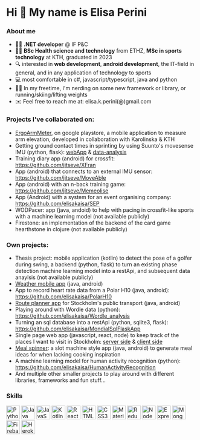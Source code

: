 Hi 👋 My name is Elisa Perini
=============================

### About me
- 👩‍💻 <b>.NET developer</b> @ IF P&C
- :woman_student: <b>BSc Health science and technology</b> from ETHZ,  <b>MSc in sports technology</b> at KTH, graduated in 2023
- :mag: interested in <b>web development</b>, <b>android development</b>, the IT-field in general, and in any application of technology to sports
- :computer: most comfortable in c#, javascript/typescript, java and python
- :running_woman: In my freetime, I'm nerding on some new framework or library, or running/skiing/lifting weights
- :envelope: Feel free to reach me at: elisa.k.perini(@)gmail.com

### Projects I've collaborated on:

- <a href="https://play.google.com/store/apps/details?id=com.epjjve.ergoarmmeter&gl=SE">ErgoArmMeter</a>, on google playstore, a mobile application to measure arm elevation, developed in collaboration with Karolinska & KTH
- Getting ground contact times in sprinting by using Suunto's movesense IMU (python, flask): <a href="https://github.com/jitseve/IM4UWebApp">webApp</a> & <a href="https://github.com/jitseve/idrottsMatta4U">data-analysis</a>
- Training diary app (android) for crossfit: https://github.com/jitseve/XFran
- App (android) that connects to an external IMU sensor: https://github.com/jitseve/MoveAble
- App (android) with an n-back training game: https://github.com/jitseve/Memeolise
- App (Android) with a system for an event organising company: https://github.com/elisakaisa/SEP
- WODPacer: app (java, andoid) to help with pacing in crossfit-like sports with a machine learning model (not available publicly)
- Firestone: an implementation of the backend of the card game hearthstone in clojure (not available publicly)

### Own projects:

- Thesis project: mobile application (kotlin) to detect the pose of a golfer during swing, a backend (python, flask) to turn an existing phase detection machine learning model into a restApi, and subsequent data anaylsis (not available publicly)
- <a href="https://github.com/elisakaisa/WeatherApp">Weather mobile app</a> (java, android)
- App to record heart rate data from a Polar H10 (java, android): https://github.com/elisakaisa/PolarH10
- <a href="https://github.com/elisakaisa/SL_trip_planner">Route planner app</a> for Stockholm's public transport (java, android)
- Playing around with Wordle data (python): https://github.com/elisakaisa/Wordle_analysis
- Turning an sql database into a restApi (python, sqlite3, flask): https://github.com/elisakaisa/MondialSqlFlaskApp
- Single page web app (javascript, react, node) to keep track of the places I want to visit in Stockholm: <a href="https://github.com/elisakaisa/ToVisitWebApp">server side</a> & <a href="https://github.com/elisakaisa/ToVisitWebApp_clientSide">client side</a>
- <a href="https://github.com/elisakaisa/meal-spinner">Meal spinner</a>: a slot machine style app (java, android) to generate meal ideas for when lacking cooking inspiration
- A machine learning model for human activity recognition (python): https://github.com/elisakaisa/HumanActivityRecognition
- And multiple other smaller projects to play around with different libraries, frameworks and fun stuff...

### Skills

<p align="left">
<a href="https://www.python.org/" target="_blank" rel="noreferrer"><img src="https://raw.githubusercontent.com/danielcranney/readme-generator/main/public/icons/skills/python-colored.svg" width="36" height="36" alt="Python" /></a>
<a href="https://www.oracle.com/java/" target="_blank" rel="noreferrer"><img src="https://raw.githubusercontent.com/danielcranney/readme-generator/main/public/icons/skills/java-colored.svg" width="36" height="36" alt="Java" /></a>
<a href="https://developer.mozilla.org/en-US/docs/Web/JavaScript" target="_blank" rel="noreferrer"><img src="https://raw.githubusercontent.com/danielcranney/readme-generator/main/public/icons/skills/javascript-colored.svg" width="36" height="36" alt="JavaScript" /></a>
<a href="https://kotlinlang.org/" target="_blank" rel="noreferrer"><img src="https://raw.githubusercontent.com/danielcranney/readme-generator/main/public/icons/skills/kotlin-colored.svg" width="36" height="36" alt="Kotlin" /></a>
<a href="https://reactjs.org/" target="_blank" rel="noreferrer"><img src="https://raw.githubusercontent.com/danielcranney/readme-generator/main/public/icons/skills/react-colored.svg" width="36" height="36" alt="React" /></a>
<a href="https://developer.mozilla.org/en-US/docs/Glossary/HTML5" target="_blank" rel="noreferrer"><img src="https://raw.githubusercontent.com/danielcranney/readme-generator/main/public/icons/skills/html5-colored.svg" width="36" height="36" alt="HTML5" /></a>
<a href="https://www.w3.org/TR/CSS/#css" target="_blank" rel="noreferrer"><img src="https://raw.githubusercontent.com/danielcranney/readme-generator/main/public/icons/skills/css3-colored.svg" width="36" height="36" alt="CSS3" /></a>
<a href="https://mui.com/" target="_blank" rel="noreferrer"><img src="https://raw.githubusercontent.com/danielcranney/readme-generator/main/public/icons/skills/materialui-colored.svg" width="36" height="36" alt="Material UI" /></a>
<a href="https://redux.js.org/" target="_blank" rel="noreferrer"><img src="https://raw.githubusercontent.com/danielcranney/readme-generator/main/public/icons/skills/redux-colored.svg" width="36" height="36" alt="Redux" /></a>
<a href="https://nodejs.org/en/" target="_blank" rel="noreferrer"><img src="https://raw.githubusercontent.com/danielcranney/readme-generator/main/public/icons/skills/nodejs-colored.svg" width="36" height="36" alt="NodeJS" /></a>
<a href="https://expressjs.com/" target="_blank" rel="noreferrer"><img src="https://raw.githubusercontent.com/danielcranney/readme-generator/main/public/icons/skills/express-colored.svg" width="36" height="36" alt="Express" /></a>
<a href="https://www.mongodb.com/" target="_blank" rel="noreferrer"><img src="https://raw.githubusercontent.com/danielcranney/readme-generator/main/public/icons/skills/mongodb-colored.svg" width="36" height="36" alt="MongoDB" /></a>
<a href="https://firebase.google.com/" target="_blank" rel="noreferrer"><img src="https://raw.githubusercontent.com/danielcranney/readme-generator/main/public/icons/skills/firebase-colored.svg" width="36" height="36" alt="Firebase" /></a>
<a href="https://www.heroku.com/" target="_blank" rel="noreferrer"><img src="https://raw.githubusercontent.com/danielcranney/readme-generator/main/public/icons/skills/heroku-colored.svg" width="36" height="36" alt="Heroku" /></a>
</p>



